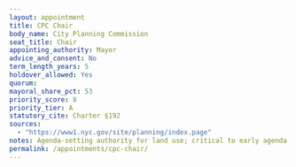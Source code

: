 ```yaml
---
layout: appointment
title: CPC Chair
body_name: City Planning Commission
seat_title: Chair
appointing_authority: Mayor
advice_and_consent: No
term_length_years: 5
holdover_allowed: Yes
quorum:
mayoral_share_pct: 53
priority_score: 8
priority_tier: A
statutory_cite: Charter §192
sources:
  - "https://www1.nyc.gov/site/planning/index.page"
notes: Agenda-setting authority for land use; critical to early agenda.
permalink: /appointments/cpc-chair/
---
```


